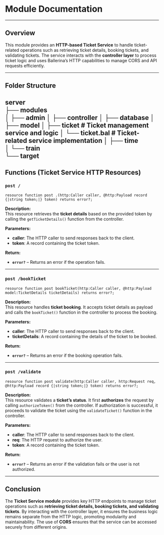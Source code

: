 # Module Documentation

---

## Overview  
This module provides an **HTTP-based Ticket Service** to handle ticket-related operations such as retrieving ticket details, booking tickets, and validating tickets. The service interacts with the **controller layer** to process ticket logic and uses Ballerina’s HTTP capabilities to manage CORS and API requests efficiently.

---

## Folder Structure  
server           
├── modules                
│   ├── admin
│   ├── controller 
│   ├── database 
│   ├── model
│   ├── ticket                # Ticket management service and logic
│       └── ticket.bal        # Ticket-related service implementation
│   ├── time                 
│   └── train       
└── target                   
---

## Functions (Ticket Service HTTP Resources)  

### `post /`  
```ballerina
resource function post .(http:Caller caller, @http:Payload record {|string token;|} token) returns error?;
```
**Description:**  
This resource retrieves the **ticket details** based on the provided token by calling the `getTicketDetails()` function from the controller.

**Parameters:**  
- **caller**: The HTTP caller to send responses back to the client.
- **token**: A record containing the ticket token.

**Return:**  
- **`error?`** – Returns an error if the operation fails.

---

### `post /bookTicket`  
```ballerina
resource function post bookTicket(http:Caller caller, @http:Payload model:TicketDetails ticketDetails) returns error?;
```
**Description:**  
This resource handles **ticket booking**. It accepts ticket details as payload and calls the `bookTicket()` function in the controller to process the booking.

**Parameters:**  
- **caller**: The HTTP caller to send responses back to the client.
- **ticketDetails**: A record containing the details of the ticket to be booked.

**Return:**  
- **`error?`** – Returns an error if the booking operation fails.

---

### `post /validate`  
```ballerina
resource function post validate(http:Caller caller, http:Request req, @http:Payload record {|string token;|} token) returns error?;
```
**Description:**  
This resource validates a **ticket’s status**. It first **authorizes** the request by calling `authorizeToken()` from the controller. If authorization is successful, it proceeds to validate the ticket using the `validateTicket()` function in the controller.

**Parameters:**  
- **caller**: The HTTP caller to send responses back to the client.
- **req**: The HTTP request to authorize the user.
- **token**: A record containing the ticket token.

**Return:**  
- **`error?`** – Returns an error if the validation fails or the user is not authorized.

---

## Conclusion  
The **Ticket Service module** provides key HTTP endpoints to manage ticket operations such as **retrieving ticket details, booking tickets, and validating tickets**. By interacting with the controller layer, it ensures the business logic remains separate from the HTTP logic, promoting modularity and maintainability. The use of **CORS** ensures that the service can be accessed securely from different origins.